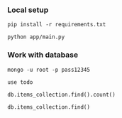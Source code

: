 ### Local setup

`pip install -r requirements.txt`

`python app/main.py`

### Work with database
`mongo -u root -p pass12345`

`use todo`

`db.items_collection.find().count()`

`db.items_collection.find()`